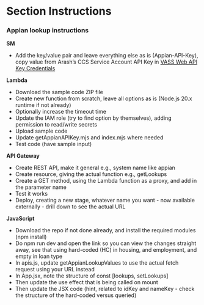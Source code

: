 # Section Instructions

### **Appian lookup instructions<br>**
**SM<br>**
- Add the key/value pair and leave everything else as is (Appian-API-Key), copy value from Arash’s CCS Service Account API Key in [VASS Web API Key Credentials](https://vassit.atlassian.net/wiki/spaces/CI/pages/1989902337/VASS+Environments+Secrets+Keys+Credentials#VASS-Web-API-Key-Credentials)<br>

**Lambda<br>**
- Download the sample code ZIP file<br>
- Create new function from scratch, leave all options as is (Node.js 20.x runtime if not already)<br>
- Optionally increase the timeout time<br>
- Update the IAM role (try to find option by themselves), adding permission to read/write secrets<br>
- Upload sample code<br>
- Update getAppianAPIKey.mjs and index.mjs where needed<br>
- Test code (have sample input)<br>

**API Gateway<br>**
- Create REST API, make it general e.g., system name like appian<br>
- Create resource, giving the actual function e.g., getLookups<br>
- Create a GET method, using the Lambda function as a proxy, and add in the parameter name<br>
- Test it works<br>
- Deploy, creating a new stage, whatever name you want - now available externally - drill down to see the actual URL<br>

**JavaScript<br>**
- Download the repo if not done already, and install the required modules (npm install)<br>
- Do npm run dev and open the link so you can view the changes straight away, see that using hard-coded (HC) in housing, and employment, and empty in loan type<br>
- In apis.js, update getAppianLookupValues to use the actual fetch request using your URL instead<br>
- In App.jsx, note the structure of const [lookups, setLookups]<br>
- Then update the use effect that is being called on mount<br>
- Then update the JSX code (hint, related to idKey and nameKey - check the structure of the hard-coded versus queried)<br>

